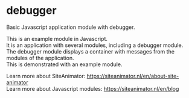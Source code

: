 # debugger  
  
Basic Javascript application module with debugger.  
  
This is an example module in Javascript.  
It is an application with several modules, including a debugger module.  
The debugger module displays a container with messages from the modules of the application.  
This is demonstrated with an example module.  
  
Learn more about SiteAnimator: https://siteanimator.nl/en/about-site-animator  
Learn more about Javascript modules: https://siteanimator.nl/en/blog  